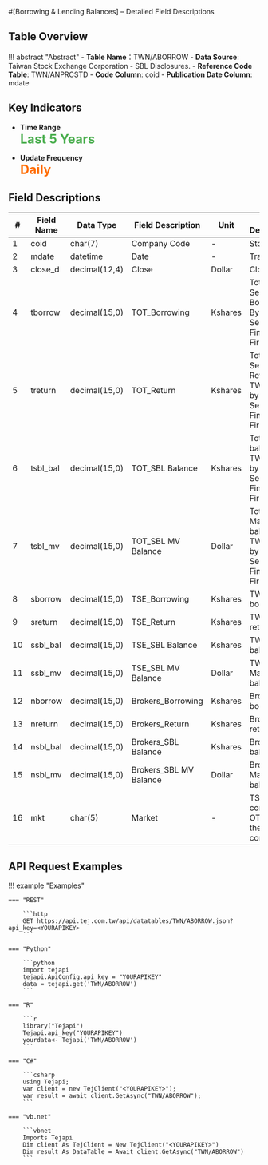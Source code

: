 #[Borrowing & Lending Balances] – Detailed Field Descriptions


## Table Overview

!!! abstract "Abstract"
    - **Table Name**：TWN/ABORROW
    - **Data Source**: Taiwan Stock Exchange Corporation - SBL Disclosures.
    - **Reference Code Table**: TWN/ANPRCSTD
    - **Code Column**: coid
    - **Publication Date Column**: mdate



## Key Indicators

<div class="grid cards grid-3" markdown>

- __Time Range__  
  **<span style="font-size: 1.8em; color: #4caf50;">Last 5 Years</span>**

- __Update Frequency__  
  **<span style="font-size: 1.8em; color: #ff6d00;">Daily</span>**

</div>



## Field Descriptions
| #   | Field Name   | Data Type     | Field Description	                       | Unit     | Field Descriptions                                                                     |
|-----|--------------|---------------|----------------------------|----------|----------------------------------------------------------------------------------|
| 1   | coid         | char(7)       | Company Code               | -        | Stock code                                                                      |
| 2   | mdate        | datetime      | Date                       | -        | Trade date                                                                      |
| 3   | close_d      | decimal(12,4) | Close                      | Dollar   | Closing price                                                                   |
| 4   | tborrow      | decimal(15,0) | TOT_Borrowing              | Kshares  | Total Security Borrowing By Broker / Security Finance Firms                    |
| 5   | treturn      | decimal(15,0) | TOT_Return                 | Kshares  | Total Security Return by TWSE and by Brokers / Security Finance Firms          |
| 6   | tsbl_bal     | decimal(15,0) | TOT_SBL Balance            | Kshares  | Total SBL balance by TWSE and by Brokers / Security Finance Firms              |
| 7   | tsbl_mv      | decimal(15,0) | TOT_SBL MV Balance         | Dollar   | Total SBL Market Value balance by TWSE and by Brokers / Security Finance Firms |
| 8   | sborrow      | decimal(15,0) | TSE_Borrowing              | Kshares  | TWSE total borrowing                                                 |
| 9   | sreturn      | decimal(15,0) | TSE_Return                 | Kshares  | TWSE total return                                                     |
| 10  | ssbl_bal     | decimal(15,0) | TSE_SBL Balance            | Kshares  | TWSE SBL balance                                                      |
| 11  | ssbl_mv      | decimal(15,0) | TSE_SBL MV Balance         | Dollar   | TWSE SBL Market Value balance                                                   |
| 12  | nborrow      | decimal(15,0) | Brokers_Borrowing          | Kshares  | Brokers total borrowing                                               |
| 13  | nreturn      | decimal(15,0) | Brokers_Return             | Kshares  | Brokers total return                                                   |
| 14  | nsbl_bal     | decimal(15,0) | Brokers_SBL Balance        | Kshares  | Brokers SBL balance                                                   |
| 15  | nsbl_mv      | decimal(15,0) | Brokers_SBL MV Balance     | Dollar   | Brokers SBL Market Value balance                                                |
| 16  | mkt          | char(5)       | Market                     | -        | TSE = Listing company , OTC = Over-the-counter company                          |



## API Request Examples

!!! example "Examples"

    === "REST"
    
        ```http
        GET https://api.tej.com.tw/api/datatables/TWN/ABORROW.json?api_key=<YOURAPIKEY>
        ```
    
    === "Python"
    
        ```python
        import tejapi
        tejapi.ApiConfig.api_key = "YOURAPIKEY"
        data = tejapi.get('TWN/ABORROW')
        ```
    
    === "R"
    
        ```r
        library("Tejapi")
        Tejapi.api_key("YOURAPIKEY")
        yourdata<- Tejapi('TWN/ABORROW')
        ```
    
    === "C#"
    
        ```csharp
        using Tejapi;
        var client = new TejClient("<YOURAPIKEY>");
        var result = await client.GetAsync("TWN/ABORROW");
        ```
    
    === "vb.net"
    
        ```vbnet
        Imports Tejapi
        Dim client As TejClient = New TejClient("<YOURAPIKEY>")
        Dim result As DataTable = Await client.GetAsync("TWN/ABORROW")
        ```



